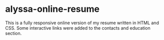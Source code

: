 # alyssa-online-resume

This is a fully responsive online version of my resume written in HTML and CSS. Some interactive links were added to the contacts and education section.
